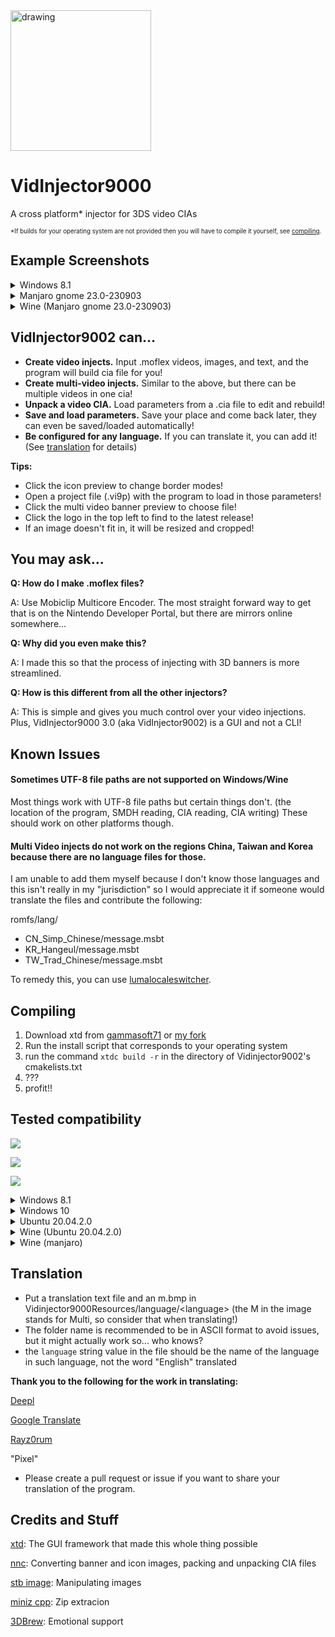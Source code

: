 <img src="https://github.com/FoofooTheGuy/VidInjector9000/assets/32585652/c6dddd9b-dfa7-4560-a7f6-2b478a97b6be" alt="drawing" width="225"/>

# VidInjector9000
A cross platform* injector for 3DS video CIAs

<sup><sup>*If builds for your operating system are not provided then you will have to compile it yourself, see [compiling](https://github.com/FoofooTheGuy/VidInjector9000#compiling).<sup><sup>

## Example Screenshots
<details>
<summary>Windows 8.1</summary>

### Light Mode
![light](https://github.com/FoofooTheGuy/VidInjector9000/assets/32585652/2e9f0305-65b4-4183-93a5-22dd2d0705d5)

### Dark Mode
![dark](https://github.com/FoofooTheGuy/VidInjector9000/assets/32585652/7774cb6a-b5f1-458a-8d04-ebce25f92cbf)
</details>

<details>
<summary>Manjaro gnome 23.0-230903</summary>

### Light Mode
![manjaro white](https://github.com/FoofooTheGuy/VidInjector9000/assets/32585652/5981cedb-e2a4-4f85-a71f-bdd07d58110a)

### Dark Mode
![manjaro black](https://github.com/FoofooTheGuy/VidInjector9000/assets/32585652/5ddfeda4-86f0-4fbc-b660-4d5821c32fdd)
</details>

<details>
<summary>Wine (Manjaro gnome 23.0-230903)</summary>

### Light Mode
![wine white](https://github.com/FoofooTheGuy/VidInjector9000/assets/32585652/c74ac568-cef4-4ad6-9065-1efd1e8a3566)

### Dark Mode
![wine black](https://github.com/FoofooTheGuy/VidInjector9000/assets/32585652/065a2f42-1040-41e4-a6cd-e4bd06b7edcb)
</details>

VidInjector9002 can...
--

- **Create video injects.** Input .moflex videos, images, and text, and the program will build cia file for you!
- **Create multi-video injects.** Similar to the above, but there can be multiple videos in one cia!
- **Unpack a video CIA.** Load parameters from a .cia file to edit and rebuild!
- **Save and load parameters.** Save your place and come back later, they can even be saved/loaded automatically!
- **Be configured for any language.** If you can translate it, you can add it! (See [translation](https://github.com/FoofooTheGuy/VidInjector9000#translation) for details)

**Tips:**

- Click the icon preview to change border modes!
- Open a project file (.vi9p) with the program to load in those parameters!
- Click the multi video banner preview to choose file!
- Click the logo in the top left to find to the latest release!
- If an image doesn't fit in, it will be resized and cropped!

You may ask...
--

**Q: How do I make .moflex files?**

A: Use Mobiclip Multicore Encoder. The most straight forward way to get that is on the Nintendo Developer Portal, but there are mirrors online somewhere...

**Q: Why did you even make this?**

A: I made this so that the process of injecting with 3D banners is more streamlined.

**Q: How is this different from all the other injectors?**

A: This is simple and gives you much control over your video injections. Plus, VidInjector9000 3.0 (aka VidInjector9002) is a GUI and not a CLI!

Known Issues
--
#### Sometimes UTF-8 file paths are not supported on Windows/Wine
Most things work with UTF-8 file paths but certain things don't. (the location of the program, SMDH reading, CIA reading, CIA writing) These should work on other platforms though.

#### Multi Video injects do not work on the regions China, Taiwan and Korea because there are no language files for those.
I am unable to add them myself because I don't know those languages and this isn't really in my "jurisdiction" so I would appreciate it if someone would translate the files and contribute the following:

romfs/lang/
- CN_Simp_Chinese/message.msbt
- KR_Hangeul/message.msbt
- TW_Trad_Chinese/message.msbt

To remedy this, you can use [lumalocaleswitcher](https://github.com/Possum/LumaLocaleSwitcher/releases/latest).

Compiling
--
1. Download xtd from [gammasoft71](https://github.com/gammasoft71/xtd) or [my fork](https://github.com/FoofooTheGuy/xtd)
2. Run the install script that corresponds to your operating system
3. run the command `xtdc build -r` in the directory of Vidinjector9002's cmakelists.txt
4. ???
5. profit!!

Tested compatibility
--
![](https://img.shields.io/badge/Fully%20works%20as%20expected-008000)

![](https://img.shields.io/badge/Some%20functionality%20is%20broken-FFA500)

![](https://img.shields.io/badge/Does%20not%20work-B22222)

<details>
<summary>Windows 8.1</summary>

![](https://img.shields.io/badge/xtd_0.1.1--beta-008000)

![](https://img.shields.io/badge/xtd_nightly-B22222)

Notes: The window is unstable.
</details>

<details>
<summary>Windows 10</summary>

![](https://img.shields.io/badge/xtd_0.1.1--beta-008000)

![](https://img.shields.io/badge/xtd_nightly-008000)

</details>

<details>
<summary>Ubuntu 20.04.2.0</summary>

![](https://img.shields.io/badge/xtd_0.1.1--beta-FFA500)

Notes: Everything works except async (building and extracting CIA)

![](https://img.shields.io/badge/xtd_nightly-008000)

</details>

<details>
<summary>Wine (Ubuntu 20.04.2.0)</summary>

![](https://img.shields.io/badge/xtd_0.1.1--beta-FFA500)

Unicode characters like in Japanese text do not appear on the form.
</details>

<details>
<summary>Wine (manjaro)</summary>

![](https://img.shields.io/badge/xtd_0.1.1--beta-FFA500)

Unicode characters like in Japanese text do not appear on the form.
</details>

Translation
--
- Put a translation text file and an m.bmp in Vidinjector9000Resources/language/\<language>
(the M in the image stands for Multi, so consider that when translating!)
- The folder name is recommended to be in ASCII format to avoid issues, but it might actually work so... who knows?
- the `language` string value in the file should be the name of the language in such language, not the word "English" translated

**Thank you to the following for the work in translating:**

[Deepl](https://www.deepl.com/translator)

[Google Translate](https://translate.google.com/)

[Rayz0rum](https://github.com/Spider-Sonic)

"Pixel"

- Please create a pull request or issue if you want to share your translation of the program.

Credits and Stuff
--
[xtd](https://github.com/gammasoft71/xtd): The GUI framework that made this whole thing possible

[nnc](https://github.com/MyPasswordIsWeak/nnc): Converting banner and icon images, packing and unpacking CIA files

[stb image](https://github.com/nothings/stb): Manipulating images

[miniz cpp](https://github.com/tfussell/miniz-cpp): Zip extracion

[3DBrew](https://www.3dbrew.org/): Emotional support

